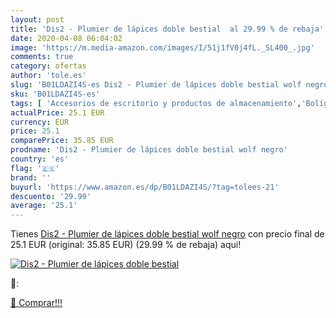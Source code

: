 ```yaml
---
layout: post
title: 'Dis2 - Plumier de lápices doble bestial  al 29.99 % de rebaja'
date: 2020-04-08 06:04:02
image: 'https://m.media-amazon.com/images/I/51j1fV0j4fL._SL400_.jpg'
comments: true
category: ofertas
author: 'tole.es'
slug: 'B01LDAZI4S-es Dis2 - Plumier de lápices doble bestial wolf negro'
sku: 'B01LDAZI4S-es'
tags: [ 'Accesorios de escritorio y productos de almacenamiento','Bolígrafos, lápices y útiles de escritura','Costura y manualidades','Dibujo','Estuches escolares','Hogar y cocina','Lápices','Marcadores','Material de oficina','Materiales de dibujo','Materiales, organizadores y dispensadores de escritorio','Oficina y papelería','Portaminas','Rotuladores y subrayadores','Subrayadores','lápices', ]
actualPrice: 25.1 EUR
currency: EUR
price: 25.1
comparePrice: 35.85 EUR
prodname: 'Dis2 - Plumier de lápices doble bestial wolf negro'
country: 'es'
flag: '🇪🇸'
brand: ''
buyurl: 'https://www.amazon.es/dp/B01LDAZI4S/?tag=tolees-21'
descuento: '29.99'
average: '25.1'
---
```


Tienes [Dis2 - Plumier de lápices doble bestial wolf negro](https://www.amazon.es/dp/B01LDAZI4S/?tag=tolees-21) con precio final de  25.1 EUR (original: 35.85 EUR) (29.99 %  de rebaja) aqui!

[![Dis2 - Plumier de lápices doble bestial ](https://m.media-amazon.com/images/I/51j1fV0j4fL._SL400_.jpg)](https://www.amazon.es/dp/B01LDAZI4S/?tag=tolees-21)

🔎:


[🛒 Comprar!!!](https://www.amazon.es/dp/B01LDAZI4S/?tag=tolees-21)
